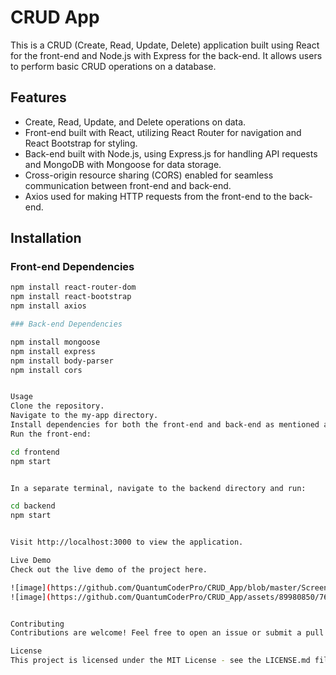 # CRUD App

This is a CRUD (Create, Read, Update, Delete) application built using React for the front-end and Node.js with Express for the back-end. It allows users to perform basic CRUD operations on a database.

## Features

- Create, Read, Update, and Delete operations on data.
- Front-end built with React, utilizing React Router for navigation and React Bootstrap for styling.
- Back-end built with Node.js, using Express.js for handling API requests and MongoDB with Mongoose for data storage.
- Cross-origin resource sharing (CORS) enabled for seamless communication between front-end and back-end.
- Axios used for making HTTP requests from the front-end to the back-end.

## Installation

### Front-end Dependencies

```bash
npm install react-router-dom
npm install react-bootstrap
npm install axios

### Back-end Dependencies

npm install mongoose
npm install express
npm install body-parser
npm install cors


Usage
Clone the repository.
Navigate to the my-app directory.
Install dependencies for both the front-end and back-end as mentioned above.
Run the front-end:

cd frontend
npm start


In a separate terminal, navigate to the backend directory and run:

cd backend
npm start


Visit http://localhost:3000 to view the application.

Live Demo
Check out the live demo of the project here.

![image](https://github.com/QuantumCoderPro/CRUD_App/blob/master/Screenshot%20(1180).png)
![image](https://github.com/QuantumCoderPro/CRUD_App/assets/89980850/76009d2c-12a5-44c8-82a9-024dca656541)


Contributing
Contributions are welcome! Feel free to open an issue or submit a pull request.

License
This project is licensed under the MIT License - see the LICENSE.md file for details.
